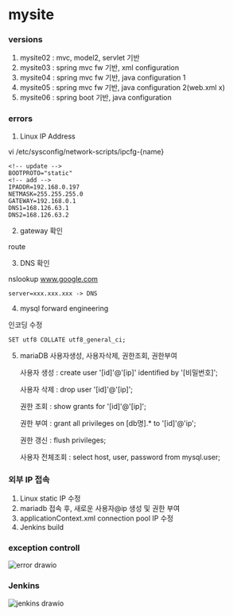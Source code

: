 # mysite

### versions
1.	mysite02 : mvc, model2, servlet 기반 
2.	mysite03 : spring mvc fw 기반, xml configuration 
3.	mysite04 : spring mvc fw 기반, java configuration 1
4.	mysite05 : spring mvc fw 기반, java configuration 2(web.xml x)
5.	mysite06 : spring boot 기반, java configuration

### errors
1.	Linux IP Address

   vi /etc/sysconfig/network-scripts/ipcfg-{name}
	
	<!-- update -->
	BOOTPROTO="static"
	<!-- add -->
	IPADDR=192.168.0.197
	NETMASK=255.255.255.0
	GATEWAY=192.168.0.1
	DNS1=168.126.63.1
	DNS2=168.126.63.2
	
2.	gateway 확인

   route

3.	DNS 확인
   
   nslookup www.google.com
   
	server=xxx.xxx.xxx -> DNS
   
4.	mysql forward engineering

   인코딩 수정
  
	SET utf8 COLLATE utf8_general_ci;
	
5.	mariaDB 사용자생성, 사용자삭제, 권한조회, 권한부여

	사용자 생성 : create user '[id]'@'[ip]' identified by '[비밀번호]';
	
	사용자 삭제 : drop user '[id]'@'[ip]';
	
	권한 조회 : show grants for '[id]'@'[ip]';
	
	권한 부여 : grant all privileges on [db명].* to '[id]'@'ip';
	
	권한 갱신 : flush privileges;
	
	사용자 전체조회 : select host, user, password from mysql.user;

### 외부 IP 접속
1.	Linux static IP 수정
2.	mariadb 접속 후, 새로운 사용자@ip 생성 및 권한 부여
3.	applicationContext.xml connection pool IP 수정
4.	Jenkins build

### exception controll
![error drawio](https://user-images.githubusercontent.com/66767038/152187615-5ab78bcf-a82f-45a0-9490-b784d94c3de5.png)

### Jenkins
![jenkins drawio](https://user-images.githubusercontent.com/66767038/152201248-10f56ced-7dae-448f-980b-6ed129ec5048.png)

